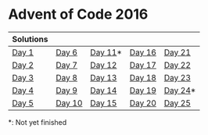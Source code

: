 # Advent of Code 2016

| Solutions | | | | |
| :--- | :--- | :--- | :--- | :--- |
| [Day 1](day1) | [Day 6](day6) | [Day 11](day11)* | [Day 16](day16) | [Day 21](day21) |
| [Day 2](day2) | [Day 7](day7) | [Day 12](day12) | [Day 17](day17) | [Day 22](day22) |
| [Day 3](day3) | [Day 8](day8) | [Day 13](day13) | [Day 18](day18) | [Day 23](day23) |
| [Day 4](day4) | [Day 9](day9) | [Day 14](day14) | [Day 19](day19) | [Day 24](day24)* |
| [Day 5](day5) | [Day 10](day10) | [Day 15](day15) | [Day 20](day20) | [Day 25](day25) |

*: Not yet finished
